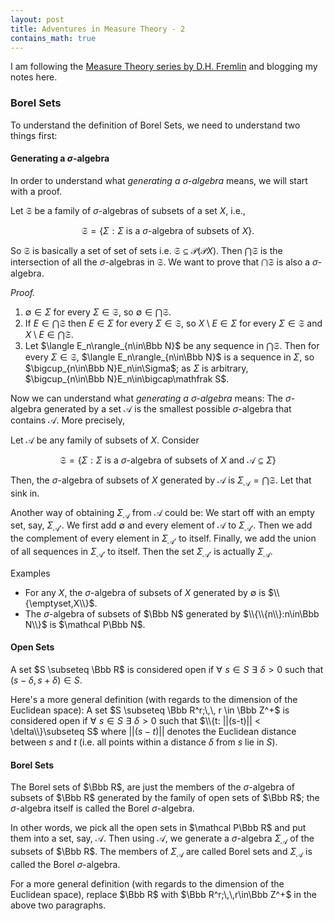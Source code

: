 ```yaml
---
layout: post
title: Adventures in Measure Theory - 2
contains_math: true
---
```


I am following the [Measure Theory series by D.H. Fremlin](https://www1.essex.ac.uk/maths/people/fremlin/mt.htm) and blogging my notes here.

### Borel Sets
To understand the definition of Borel Sets, we need to understand two things first:

#### Generating a $\sigma$-algebra
In order to understand what _generating a $\sigma$-algebra_ means, we will start with a proof. 

Let $\mathfrak S$ be a family of $\sigma$-algebras of subsets of a set $X$, i.e.,

$$
\mathfrak S=\{\Sigma:\Sigma \text{ is a }\sigma\text{-algebra of subsets of }X\}.
$$

So $\mathfrak S$ is basically a set of set of sets i.e. $\mathfrak S \subseteq \mathcal P(\mathcal PX)$. Then $\bigcap\mathfrak S$ is the intersection of all the $\sigma$-algebras in $\mathfrak S$. We want to prove that $\bigcap\mathfrak S$ is also a $\sigma$-algebra.

_Proof._  
1. $\emptyset\in\Sigma$ for every $\Sigma\in\mathfrak S$, so $\emptyset\in\bigcap\mathfrak S$.
1. If $E\in\bigcap\mathfrak S$ then $E\in\Sigma$ for every $\Sigma\in\mathfrak S$, so $X\setminus E\in\Sigma$ for every $\Sigma\in\mathfrak S$ and $X\setminus E\in\bigcap\mathfrak S$.
1. Let $\langle E_n\rangle_{n\in\Bbb N}$ be any sequence in $\bigcap\mathfrak S$.   Then for every $\Sigma\in\mathfrak S$, $\langle E_n\rangle_{n\in\Bbb N}$ is a sequence in $\Sigma$, so $\bigcup_{n\in\Bbb N}E_n\in\Sigma$;  as $\Sigma$ is arbitrary, $\bigcup_{n\in\Bbb N}E_n\in\bigcap\mathfrak S$.

Now we can understand what _generating a $\sigma$-algebra_ means: The $\sigma$-algebra generated by a set $\mathcal A$ is the smallest possible $\sigma$-algebra that contains $\mathcal A$. More precisely,  

Let $\mathcal A$ be any family of subsets of $X$. Consider

$$
\mathfrak S=\{\Sigma:\Sigma \text{ is a }\sigma\text{-algebra of subsets of }X \text{ and } \mathcal A\subseteq\Sigma\}
$$

Then, the $\sigma$-algebra of subsets of $X$ generated by $\mathcal A$ is $\Sigma_{\mathcal A} = \bigcap\mathfrak S$. Let that sink in.

Another way of obtaining $\Sigma_{\mathcal A}$ from $\mathcal A$ could be: We start off with an empty set, say, $\Sigma_{\mathcal A'}$. We first add $\emptyset$ and every element of $\mathcal A$ to $\Sigma_{\mathcal A'}$. Then we add the complement of every element in $\Sigma_{\mathcal A'}$ to itself. Finally, we add the union of all sequences in $\Sigma_{\mathcal A'}$ to itself. Then the set $\Sigma_{\mathcal A'}$ is actually $\Sigma_{\mathcal A}$.

Examples
- For any $X$, the $\sigma$-algebra of subsets of $X$ generated by $\emptyset$ is $\\{\emptyset,X\\}$.
- The $\sigma$-algebra of subsets of $\Bbb N$ generated by $\\{\\{n\\}:n\in\Bbb N\\}$ is $\mathcal P\Bbb N$.

#### Open Sets
A set $S \subseteq \Bbb R$ is considered open if $\forall\,\, s\in S \,\,\exists\,\, \delta > 0$ such that $(s-\delta, s+\delta)\in S$.

Here's a more general definition (with regards to the dimension of the Euclidean space):  A set $S \subseteq \Bbb R^r;\,\, r \in \Bbb Z^+$ is considered open if $\forall\,\, s\in S \,\,\exists\,\, \delta > 0$ such that 
$\\{t: ||(s-t)|| < \delta\\}\subseteq S$ where $||(s-t)||$ denotes the Euclidean distance between $s$ and $t$ (i.e. all points within a distance $\delta$ from $s$ lie in $S$).

#### Borel Sets
The Borel sets of $\Bbb R$, are just the members of the $\sigma$-algebra of subsets of $\Bbb R$ generated by the family of open sets of $\Bbb R$; the $\sigma$-algebra itself is called the Borel $\sigma$-algebra.

In other words, we pick all the open sets in $\mathcal P\Bbb R$ and put them into a set, say, $\mathcal A$. Then using $\mathcal A$, we generate a $\sigma$-algebra $\Sigma_{\mathcal A}$ of the subsets of $\Bbb R$. The members of $\Sigma_{\mathcal A}$ are called Borel sets and $\Sigma_{\mathcal A}$ is called the Borel $\sigma$-algebra.

For a more general definition (with regards to the dimension of the Euclidean space), replace $\Bbb R$ with $\Bbb R^r;\,\,r\in\Bbb Z^+$ in the above two paragraphs.
